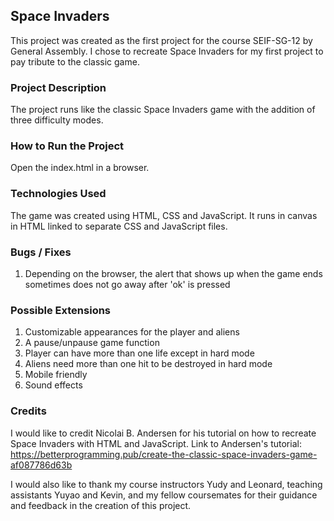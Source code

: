 ## Space Invaders 
This project was created as the first project for the course SEIF-SG-12 by General Assembly. I chose to recreate Space Invaders for my first project to pay tribute to the classic game.

### Project Description
The project runs like the classic Space Invaders game with the addition of three difficulty modes.

### How to Run the Project
Open the index.html in a browser.

### Technologies Used
The game was created using HTML, CSS and JavaScript. It runs in canvas in HTML linked to separate CSS and JavaScript files.

### Bugs / Fixes
1) Depending on the browser, the alert that shows up when the game ends sometimes does not go away after 'ok' is pressed

### Possible Extensions
1) Customizable appearances for the player and aliens
2) A pause/unpause game function
3) Player can have more than one life except in hard mode
4) Aliens need more than one hit to be destroyed in hard mode
5) Mobile friendly
6) Sound effects

### Credits
I would like to credit Nicolai B. Andersen for his tutorial on how to recreate Space Invaders with HTML and JavaScript. Link to Andersen's tutorial: https://betterprogramming.pub/create-the-classic-space-invaders-game-af087786d63b 

I would also like to thank my course instructors Yudy and Leonard, teaching assistants Yuyao and Kevin, and my fellow coursemates for their guidance and feedback in the creation of this project.
